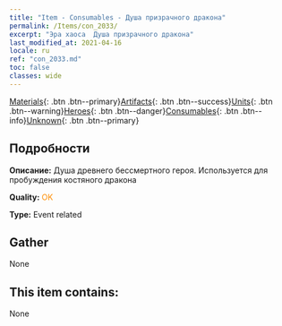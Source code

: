 ```yaml
---
title: "Item - Consumables - Душа призрачного дракона"
permalink: /Items/con_2033/
excerpt: "Эра хаоса  Душа призрачного дракона"
last_modified_at: 2021-04-16
locale: ru
ref: "con_2033.md"
toc: false
classes: wide
---
```

 [Materials](/ru/Items/){: .btn .btn--primary}[Artifacts](/ru/Items/Artifacts/){: .btn .btn--success}[Units](/ru/Items/Units/){: .btn .btn--warning}[Heroes](/ru/Items/Heroes/){: .btn .btn--danger}[Consumables](/ru/Items/Consumables/){: .btn .btn--info}[Unknown](/ru/Items/Unknown/){: .btn .btn--primary}

## Подробности
 **Описание:** Душа древнего бессмертного героя. Используется для пробуждения костяного дракона

 **Quality:** <span style="color: #FF8C00">OK</span>

 **Type:** Event related

## Gather

  None

## This item contains:

  None

